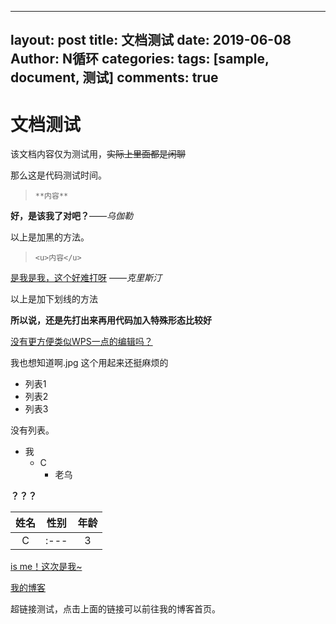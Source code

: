 
---
layout: post
title: 文档测试
date: 2019-06-08
Author: N循环
categories: 
tags: [sample, document, 测试]
comments: true
--- 


# 文档测试

该文档内容仅为测试用，~~实际上里面都是闲聊~~

那么这是代码测试时间。

>`**内容**`

**好，是该我了对吧？**——*乌伽勒*

以上是加黑的方法。



> `<u>内容</u>`

<u>是我是我，这个好难打呀</u> ——*克里斯汀*

以上是加下划线的方法





**所以说，还是先打出来再用代码加入特殊形态比较好**



<u>没有更方便类似WPS一点的编辑吗？</u>



我也想知道啊.jpg 这个用起来还挺麻烦的



* 列表1
* 列表2
* 列表3

没有列表。



* 我
  * C
    * 老乌

**？？？**



| 姓名 | 性别 | 年龄 |
| :--: | :--: | :--: |
|  C   | :--- |  3   |



<u>is me！这次是我~</u>





[我的博客](<https://noly2333.github.io/dextrocardia/>)

超链接测试，点击上面的链接可以前往我的博客首页。



